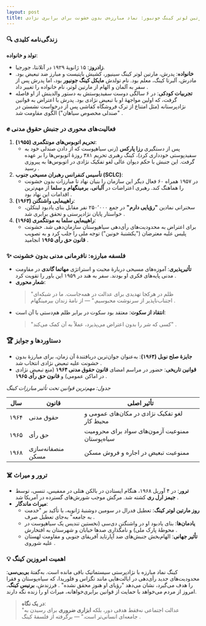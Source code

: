 ```yaml
---
layout: post
title: مارتین لوتر کینگ جونیور: نماد مبارزه‌ی بدون خشونت برای برابری نژادی
---
```


### 🔍 زندگی‌نامه کلیدی  
**تولد و خانواده**:  
- **زادروز**: ۱۵ ژانویهٔ ۱۹۲۹ در آتلانتا، جورجیا.  
- **خانواده**: پدرش، مارتین لوتر کینگ سینیور، کشیش باپتیست و مبارز ضد تبعیض بود. مادرش، آلبرتا کینگ، معلم بود. نام تولدش **مایکل کینگ جونیور** بود، اما پدرش پس از سفر به آلمان و الهام از مارتین لوتر، نام خانواده را تغییر داد .  
- **تجربیات کودکی**: در ۶ سالگی دوست سفیدپوستش به دستور والدینش از او فاصله گرفت، که اولین مواجههٔ او با تبعیض نژادی بود. پدرش با اعتراض به قوانین نژادپرستانه (مثل امتناع از ترک فروشگاه کفاشی پس از درخواست نشستن در "صندلی مخصوص سیاهان") الگوی مقاومت شد .  

### ✊ فعالیت‌های محوری در جنبش حقوق مدنی  
1. **تحریم اتوبوس‌های مونتگمری (۱۹۵۵)**:  
   - پس از دستگیری **رزا پارکس** (زنی سیاهپوست که از دادن صندلی خود به سفیدپوستی خودداری کرد)، کینگ رهبری تحریم ۳۸۱ روزهٔ اتوبوس‌ها را بر عهده گرفت. این جنبش با حکم دیوان عالی لغو تفکیک نژادی در اتوبوس‌ها به پیروزی رسید .  
2. **تأسیس کنفرانس رهبران مسیحی جنوب (SCLC)**:  
   - در ۱۹۵۷ همراه ۶۰ فعال دیگر این سازمان را بنیان نهاد تا مبارزات بدون خشونت را هماهنگ کند. رهبری اعتراضات در **آلبانی**، **برمینگهام** و **سلما** از مهم‌ترین اقدامات این نهاد بود .  
3. **راهپیمایی واشنگتن (۱۹۶۳)**:  
   - سخنرانی نمادین **"رؤیایی دارم"** در جمع ۲۵۰٬۰۰۰ نفر مقابل بنای یادبود لینکلن، خواستار پایان نژادپرستی و تحقق برابری شد .  
4. **راهپیمایی سلما به مونتگمری (۱۹۶۵)**:  
   - برای اعتراض به محدودیت‌های رأی‌دهی سیاهپوستان سازمان‌دهی شد. خشونت پلیس علیه معترضان ("یکشنبهٔ خونین") توجه ملی را جلب کرد و به تصویب **قانون حق رأی ۱۹۶۵** انجامید .  

### ✨ فلسفه مبارزه: نافرمانی مدنی بدون خشونت  
- **تأثیرپذیری**: آموزه‌های مسیحی دربارهٔ محبت و استراتژی **مهاتما گاندی** در مقاومت مدنی پایه‌های فکری او بودند. سفر به هند در ۱۹۵۹ این باور را تقویت کرد .  
- **شعار محوری**:  
  > "ظلم در هرکجا تهدیدی برای عدالت در همه‌جاست. ما در شبکه‌ای اجتناب‌ناپذیر از سرنوشت محبوسیم." — از نامهٔ زندان بیرمینگهام .  
- **انتقاد از سکوت**: معتقد بود سکوت در برابر ظلم هم‌دستی با آن است:  
  > "کسی که شر را بدون اعتراض می‌پذیرد، عملاً به آن کمک می‌کند" .  

### 🏆 دستاوردها و جوایز  
- **جایزهٔ صلح نوبل (۱۹۶۴)**: به‌عنوان جوان‌ترین دریافتندهٔ آن زمان، برای مبارزهٔ بدون خشونت علیه تبعیض نژادی انتخاب شد .  
- **قوانین تاریخی**: حضور در مراسم امضای **قانون حقوق مدنی ۱۹۶۴** (منع تبعیض نژادی در اماکن عمومی) و **قانون حق رأی ۱۹۶۵** .  

*جدول: مهم‌ترین قوانین تحت تأثیر مبارزات کینگ*  

| **سال** | **قانون**                  | **تأثیر اصلی**                                   |  
|---------|----------------------------|--------------------------------------------------|  
| ۱۹۶۴    | حقوق مدنی                  | لغو تفکیک نژادی در مکان‌های عمومی و محیط کار    |  
| ۱۹۶۵    | حق رأی                     | ممنوعیت آزمون‌های سواد برای محرومیت سیاه‌پوستان |  
| ۱۹۶۸    | منصفانه‌سازی مسکن         | ممنوعیت تبعیض در اجاره و فروش مسکن              |  

### ☠️ ترور و میراث  
- **ترور**: در ۴ آوریل ۱۹۶۸، هنگام ایستادن در بالکن هتلی در ممفیس، تنسی، توسط **جیمز ارل ری** کشته شد. مرگش موجب شورش‌های گسترده در آمریکا شد .  
- **میراث ماندگار**:  
  - **روز مارتین لوتر کینگ**: تعطیل فدرال در سومین دوشنبهٔ ژانویه، با تأکید بر "خدمت به جامعه" به‌جای تعطیل صرف .  
  - **یادمان‌ها**: بنای یادبود او در واشنگتن دی‌سی (نخستین تندیس یک سیاهپوست در محوطهٔ پارک ملی) و نامگذاری صدها خیابان و شهرستان به افتخارش .  
  - **تأثیر جهانی**: الهام‌بخش جنبش‌های ضد آپارتاید آفریقای جنوبی و مقاومت لهستان علیه شوروی .  

### 💡 اهمیت امروزین کینگ  
کینگ نماد مبارزه با نژادپرستی سیستماتیک باقی مانده است. به‌گفتهٔ **بی‌بی‌سی**: محدودیت‌های جدید رأی‌دهی در ایالت‌هایی مانند تگزاس و فلوریدا، که سیاه‌پوستان و فقرا را هدف می‌گیرد، نشان می‌دهد "رؤیای او هنوز محقق نشده" . فرزندش، **برنیس کینگ**، امروز از مردم می‌خواهد با حمایت از قوانین برابری‌خواهانه، میراث او را زنده نگه دارند.  

> **در یک نگاه**:  
> "عدالت اجتماعی نه‌فقط هدفی دور، بلکه **ابزاری ضروری** برای رسیدن به جامعه‌ای انسانی‌تر است." — برگرفته از فلسفهٔ کینگ .

